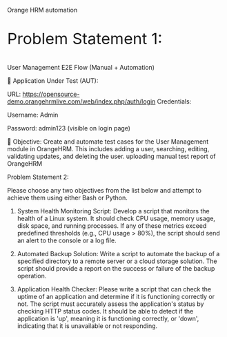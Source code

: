 Orange HRM automation 

<p style="font-size: 36px; ">Problem Statement 1:<p>
 
User Management E2E Flow (Manual + Automation)

🔗 Application Under Test (AUT):

URL: https://opensource-demo.orangehrmlive.com/web/index.php/auth/login
 Credentials:
 
Username: Admin

Password: admin123 (visible on login page)

🎯 Objective:
Create and automate test cases for the User Management module in OrangeHRM. This includes adding a user, searching, editing, validating updates, and deleting the user.
uploading manual test report of OrangeHRM 


Problem Statement 2:

Please choose any two objectives from the list below and attempt to achieve them
using either Bash or Python.

1. System Health Monitoring Script:
Develop a script that monitors the health of a Linux system. It should check
CPU usage, memory usage, disk space, and running processes. If any of
these metrics exceed predefined thresholds (e.g., CPU usage > 80%), the
script should send an alert to the console or a log file.

2. Automated Backup Solution:
Write a script to automate the backup of a specified directory to a remote
server or a cloud storage solution. The script should provide a report on the
success or failure of the backup operation.

3. Application Health Checker:
Please write a script that can check the uptime of an application and
determine if it is functioning correctly or not. The script must accurately
assess the application's status by checking HTTP status codes. It should be
able to detect if the application is 'up', meaning it is functioning correctly, or
'down', indicating that it is unavailable or not responding.

